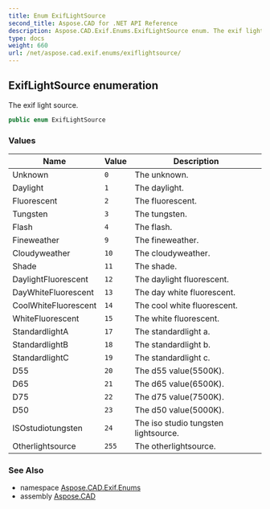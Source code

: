```yaml
---
title: Enum ExifLightSource
second_title: Aspose.CAD for .NET API Reference
description: Aspose.CAD.Exif.Enums.ExifLightSource enum. The exif light source
type: docs
weight: 660
url: /net/aspose.cad.exif.enums/exiflightsource/
---
```

## ExifLightSource enumeration

The exif light source.

```csharp
public enum ExifLightSource
```

### Values

| Name | Value | Description |
| --- | --- | --- |
| Unknown | `0` | The unknown. |
| Daylight | `1` | The daylight. |
| Fluorescent | `2` | The fluorescent. |
| Tungsten | `3` | The tungsten. |
| Flash | `4` | The flash. |
| Fineweather | `9` | The fineweather. |
| Cloudyweather | `10` | The cloudyweather. |
| Shade | `11` | The shade. |
| DaylightFluorescent | `12` | The daylight fluorescent. |
| DayWhiteFluorescent | `13` | The day white fluorescent. |
| CoolWhiteFluorescent | `14` | The cool white fluorescent. |
| WhiteFluorescent | `15` | The white fluorescent. |
| StandardlightA | `17` | The standardlight a. |
| StandardlightB | `18` | The standardlight b. |
| StandardlightC | `19` | The standardlight c. |
| D55 | `20` | The d55 value(5500K). |
| D65 | `21` | The d65 value(6500K). |
| D75 | `22` | The d75 value(7500K). |
| D50 | `23` | The d50 value(5000K). |
| ISOstudiotungsten | `24` | The iso studio tungsten lightsource. |
| Otherlightsource | `255` | The otherlightsource. |

### See Also

* namespace [Aspose.CAD.Exif.Enums](../../aspose.cad.exif.enums/)
* assembly [Aspose.CAD](../../)


